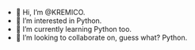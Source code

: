 - 👋 Hi, I’m @KREMICO.
- 👀 I’m interested in Python.
- 🌱 I’m currently learning Python too.
- 💞️ I’m looking to collaborate on, guess what? Python.

